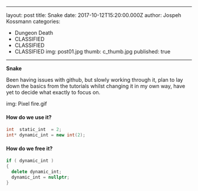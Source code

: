 
---
layout: post
title: Snake
date: 2017-10-12T15:20:00.000Z
author: Jospeh Kossmann
categories:
  - Dungeon Death
  - CLASSIFIED
  - CLASSIFIED
  - CLASSIFIED
img: post01.jpg
thumb: c_thumb.jpg
published: true
---

<b>Snake</b> 

Been having issues with github, but slowly working through it, plan to lay down the basics from the tutorials whilst changing it in my own way, have yet to decide what exactly to focus on.


img: Pixel fire.gif



#### How do we use it?
```C++
int  static_int  = 2;
int* dynamic_int = new int(2);
```

#### How do we free it?
```C++
if ( dynamic_int )
{ 
  delete dynamic_int;
  dynamic_int = nullptr;
}
```

